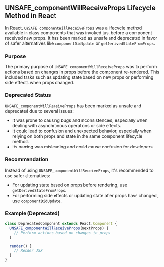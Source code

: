 ## UNSAFE_componentWillReceiveProps Lifecycle Method in React

In React, `UNSAFE_componentWillReceiveProps` was a lifecycle method available in class components that was invoked just before a component received new props. It has been marked as unsafe and deprecated in favor of safer alternatives like `componentDidUpdate` or `getDerivedStateFromProps`.

### Purpose

The primary purpose of `UNSAFE_componentWillReceiveProps` was to perform actions based on changes in props before the component re-rendered. This included tasks such as updating state based on new props or performing side effects when props changed.

### Deprecated Status

`UNSAFE_componentWillReceiveProps` has been marked as unsafe and deprecated due to several issues:

- It was prone to causing bugs and inconsistencies, especially when dealing with asynchronous operations or side effects.
- It could lead to confusion and unexpected behavior, especially when relying on both props and state in the same component lifecycle method.
- Its naming was misleading and could cause confusion for developers.

### Recommendation

Instead of using `UNSAFE_componentWillReceiveProps`, it's recommended to use safer alternatives:

- For updating state based on props before rendering, use `getDerivedStateFromProps`.
- For performing side effects or updating state after props have changed, use `componentDidUpdate`.

### Example (Deprecated)

```jsx
class DeprecatedComponent extends React.Component {
  UNSAFE_componentWillReceiveProps(nextProps) {
    // Perform actions based on changes in props
  }

  render() {
    // Render JSX
  }
}
```
